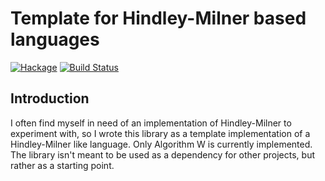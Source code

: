 # Template for Hindley-Milner based languages

[![Hackage](https://img.shields.io/hackage/v/hindley-milner.svg?style=flat)](https://hackage.haskell.org/package/hindley-milner)
[![Build Status](https://travis-ci.org/mbg/hindley-milner.svg?branch=master)](https://travis-ci.org/mbg/hindley-milner)

## Introduction

I often find myself in need of an implementation of Hindley-Milner to experiment
with, so I wrote this library as a template implementation of a Hindley-Milner
like language. Only Algorithm W is currently implemented. The library isn't
meant to be used as a dependency for other projects, but rather as a starting
point.
